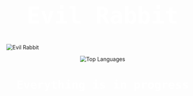 <h1 align="center" style="font-family: monospace; font-size: 60px; color: white;">Evil Rabbit</h1>

![Evil Rabbit](https://iamevilrabbit.vercel.app/images/evilrabbit-opengraph.png)

<p align="center">
  <img src="https://github-readme-stats.vercel.app/api/top-langs/?username=iamevilrabbit&layout=compact&theme=radical&hide_border=true&text_color=FFFFFF&bg_color=000000" alt="Top Languages" />
</p>

<h3 align="center" style="font-family: monospace; font-size: 30px; color: white;">Everything is in progress</h3>
